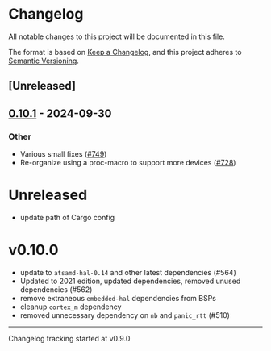 # Changelog

All notable changes to this project will be documented in this file.

The format is based on [Keep a Changelog](https://keepachangelog.com/en/1.0.0/),
and this project adheres to [Semantic Versioning](https://semver.org/spec/v2.0.0.html).

## [Unreleased]

## [0.10.1](https://github.com/jbeaurivage/atsamd-release-test/compare/trellis_m4-0.10.0...trellis_m4-0.10.1) - 2024-09-30

### Other

- Various small fixes ([#749](https://github.com/jbeaurivage/atsamd-release-test/pull/749))
- Re-organize using a proc-macro to support more devices ([#728](https://github.com/jbeaurivage/atsamd-release-test/pull/728))
# Unreleased

- update path of Cargo config

# v0.10.0

- update to `atsamd-hal-0.14` and other latest dependencies (#564)
- Updated to 2021 edition, updated dependencies, removed unused dependencies (#562)
- remove extraneous `embedded-hal` dependencies from BSPs
- cleanup `cortex_m` dependency
- removed unnecessary dependency on `nb` and `panic_rtt` (#510)

---

Changelog tracking started at v0.9.0
